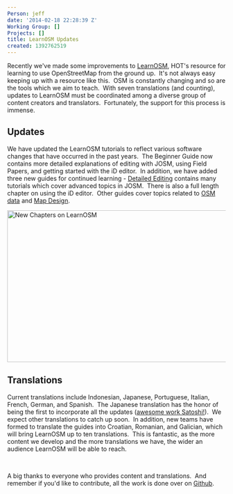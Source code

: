 ```yaml
---
Person: jeff
date: '2014-02-18 22:28:39 Z'
Working Group: []
Projects: []
title: LearnOSM Updates
created: 1392762519
---
```

<p class="p1">Recently we've made some improvements to <a href="http://learnosm.org/en/" target="_blank">LearnOSM</a>, HOT's resource for learning to use OpenStreetMap from the ground up.&nbsp; It's not always easy keeping up with a resource like this.&nbsp; OSM is constantly changing and so are the tools which we aim to teach.&nbsp; With seven translations (and counting), updates to LearnOSM must be coordinated among a diverse group of content creators and translators.&nbsp; Fortunately, the support for this process is immense.</p><h2 class="p1">Updates</h2><p class="p1">We have updated the LearnOSM tutorials to reflect various software changes that have occurred in the past years.&nbsp; The Beginner Guide now contains more detailed explanations of editing with JOSM, using Field Papers, and getting started with the iD editor.&nbsp; In addition, we have added three new guides for continued learning - <a href="http://learnosm.org/en/editing/" target="_blank">Detailed Editing</a> contains many tutorials which cover advanced topics in JOSM.&nbsp; There is also a full length chapter on using the iD editor.&nbsp; Other guides cover topics related to <a href="http://learnosm.org/en/osm-data/" target="_blank">OSM data</a> and <a href="http://learnosm.org/en/map-design/" target="_blank">Map Design</a>.</p><p class="p1"><img class="image-large" title="New Chapters on LearnOSM" src="/sites/default/files/styles/large/public/new_learn_osm.png?itok=ulgHXhHL" alt="New Chapters on LearnOSM" height="349" width="510"></p><h2 class="p1">Translations</h2><p class="p1">Current translations include Indonesian, Japanese, Portuguese, Italian, French, German, and Spanish.&nbsp; The Japanese translation has the honor of being the first to incorporate all the updates (<a href="http://learnosm.org/jp/" target="_blank">awesome work Satoshi!</a>).&nbsp; We expect other translations to catch up soon.&nbsp; In addition, new teams have formed to translate the guides into Croatian, Romanian, and Galician, which will bring LearnOSM up to ten translations.&nbsp; This is fantastic, as the more content we develop and the more translations we have, the wider an audience LearnOSM will be able to reach.&nbsp;</p><p class="p1">&nbsp;</p><p class="p1">A big thanks to everyone who provides content and translations.&nbsp; And remember if you'd like to contribute, all the work is done over on <a href="https://github.com/hotosm/learnosm" target="_blank">Github</a>.</p>
